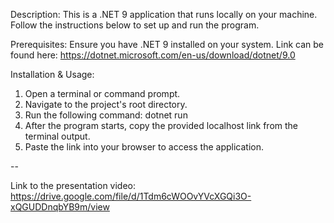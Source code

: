 Description:
This is a .NET 9 application that runs locally on your machine. Follow the instructions below to set up and run the program.

Prerequisites:
Ensure you have .NET 9 installed on your system.
Link can be found here: https://dotnet.microsoft.com/en-us/download/dotnet/9.0

Installation & Usage:
1. Open a terminal or command prompt.
2. Navigate to the project's root directory.
3. Run the following command: dotnet run
4. After the program starts, copy the provided localhost link from the terminal output.
5. Paste the link into your browser to access the application.

--

Link to the presentation video:
https://drive.google.com/file/d/1Tdm6cWOOvYVcXGQi3O-xQGUDDnqbYB9m/view
